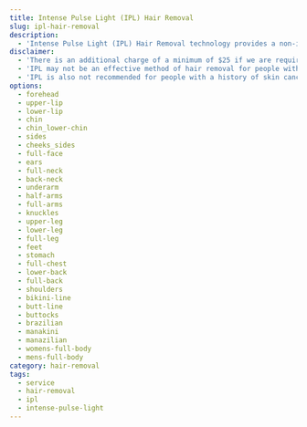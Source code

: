 ```yaml
---
title: Intense Pulse Light (IPL) Hair Removal
slug: ipl-hair-removal
description:
  - 'Intense Pulse Light (IPL) Hair Removal technology provides a non-invasive treatment option that uses a broad spectrum of light to effectively remove hair from the body. The light is absorbed by the pigment in the hair follicle, which is then destroyed. IPL is a safe and effective treatment for hair removal, and is suitable for most skin types.'
disclaimer:
  - 'There is an additional charge of a minimum of $25 if we are required to shave any area prior to service.'
  - 'IPL may not be an effective method of hair removal for people with darker skin tones. This is because darker skin tones have more melanin, which absorbs the light. If this impacts you, feel free to ask us about our other hair removal options.'
  - 'IPL is also not recommended for people with a history of skin cancer.'
options:
  - forehead
  - upper-lip
  - lower-lip
  - chin
  - chin_lower-chin
  - sides
  - cheeks_sides
  - full-face
  - ears
  - full-neck
  - back-neck
  - underarm
  - half-arms
  - full-arms
  - knuckles
  - upper-leg
  - lower-leg
  - full-leg
  - feet
  - stomach
  - full-chest
  - lower-back
  - full-back
  - shoulders
  - bikini-line
  - butt-line
  - buttocks
  - brazilian
  - manakini
  - manazilian
  - womens-full-body
  - mens-full-body
category: hair-removal
tags:
  - service
  - hair-removal
  - ipl
  - intense-pulse-light
---
```


